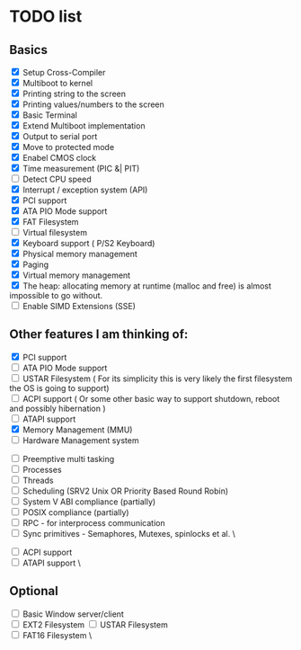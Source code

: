 # TODO list 
## Basics
<input type="checkbox" checked/> Setup Cross-Compiler \
<input type="checkbox" checked/> Multiboot to kernel \
<input type="checkbox" checked/> Printing string to the screen \
<input type="checkbox" checked/> Printing values/numbers to the screen \
<input type="checkbox" checked/> Basic Terminal \
<input type="checkbox" checked/> Extend Multiboot implementation \
<input type="checkbox" checked/> Output to serial port \
<input type="checkbox" checked/> Move to protected mode \
<input type="checkbox" checked/> Enabel CMOS clock \
<input type="checkbox" checked/> Time measurement (PIC &| PIT) \
<input type="checkbox" /> Detect CPU speed \
<input type="checkbox" checked/> Interrupt / exception system (API) \
<input type="checkbox" checked/> PCI support \
<input type="checkbox" checked/> ATA PIO Mode support \
<input type="checkbox" checked/> FAT Filesystem \
<input type="checkbox" /> Virtual filesystem \
<input type="checkbox" checked/> Keyboard support ( P/S2 Keyboard) \
<input type="checkbox" checked/> Physical memory management \
<input type="checkbox" checked/>  Paging \
<input type="checkbox" checked/> Virtual memory management \
<input type="checkbox" checked/> The heap: allocating memory at runtime (malloc and free) is almost impossible to go without. \
<input type="checkbox" /> Enable SIMD Extensions (SSE)

## Other features I am thinking of:
<input type="checkbox" checked/> PCI support \
<input type="checkbox" /> ATA PIO Mode support \
<input type="checkbox" /> USTAR Filesystem ( For its simplicity this is very likely the first filesystem the OS is going to support) \
<input type="checkbox" /> ACPI support ( Or some other basic way to support shutdown, reboot and possibly hibernation ) \
<input type="checkbox" /> ATAPI support \
<input type="checkbox" checked/> Memory Management (MMU)   
<input type="checkbox" /> Hardware Management system

<input type="checkbox" /> Preemptive multi tasking \
<input type="checkbox" /> Processes  \
<input type="checkbox" /> Threads  
<input type="checkbox" /> Scheduling (SRV2 Unix OR Priority Based Round Robin) \
<input type="checkbox" /> System V ABI compliance (partially) \
<input type="checkbox" /> POSIX compliance (partially) \
<input type="checkbox" /> RPC - for interprocess communication \
<input type="checkbox" /> Sync primitives  - Semaphores, Mutexes, spinlocks et al. \

<input type="checkbox" /> ACPI support  \
<input type="checkbox" /> ATAPI support \

## Optional 
<input type="checkbox" /> Basic Window server/client \
<input type="checkbox" /> EXT2 Filesystem 
<input type="checkbox" /> USTAR Filesystem \
<input type="checkbox" /> FAT16 Filesystem \

